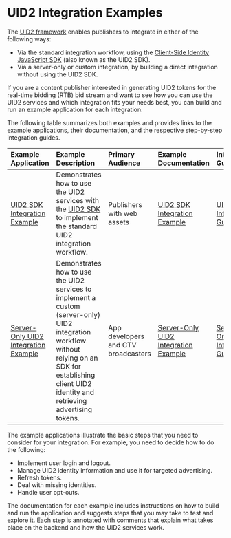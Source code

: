 # UID2 Integration Examples

The [UID2 framework](https://github.com/UnifiedID2/uid2docs/tree/main) enables publishers to integrate in either of the following ways:

- Via the standard integration workflow, using the [Client-Side Identity JavaScript SDK](https://github.com/UnifiedID2/uid2docs/blob/main/api/v2/sdks/client-side-identity.md) (also known as the UID2 SDK).
- Via a server-only or custom integration, by building a direct integration without using the UID2 SDK.

If you are a content publisher interested in generating UID2 tokens for the real-time bidding (RTB) bid stream and want to see how you can use the UID2 services and which integration fits your needs best, you can build and run an example application for each integration.

The following table summarizes both examples and provides links to the example applications, their documentation, and the respective step-by-step integration guides.

| Example Application | Example Description | Primary Audience | Example Documentation| Integration Guide |
| :--- | :--- | :--- | :--- | :--- |
| [UID2 SDK Integration Example](https://example-jssdk-integ.uidapi.com/) | Demonstrates how to use the UID2 services with the [UID2 SDK](https://github.com/UnifiedID2/uid2docs/blob/main/api/v2/sdks/client-side-identity.md) to implement the standard UID2 integration workflow.  | Publishers with web assets | [UID2 SDK Integration Example](./publisher/standard/README.md) | [UID2 SDK Integration Guide](https://github.com/UnifiedID2/uid2docs/blob/main/api/v2/guides/publisher-client-side.md) |
| [Server-Only UID2 Integration Example](https://example-srvonly-integ.uidapi.com/login) |Demonstrates how to use the UID2 services to implement a custom (server-only) UID2 integration workflow without relying on an SDK for establishing client UID2 identity and retrieving advertising tokens.| App developers and CTV broadcasters |  [Server-Only UID2 Integration Example](./publisher/server_only/README.md) | [Server-Only UID2 Integration Guide](https://github.com/UnifiedID2/uid2docs/blob/main/api/v2/guides/custom-publisher-integration.md) |

The example applications illustrate the basic steps that you need to consider for your integration. For example, you need to decide how to do the following:
- Implement user login and logout.
- Manage UID2 identity information and use it for targeted advertising.
- Refresh tokens.
- Deal with missing identities.
- Handle user opt-outs.

The documentation for each example includes instructions on how to build and run the application and suggests steps that you may take to test and explore it. Each step is annotated with comments that explain what takes place on the backend and how the UID2 services work.
